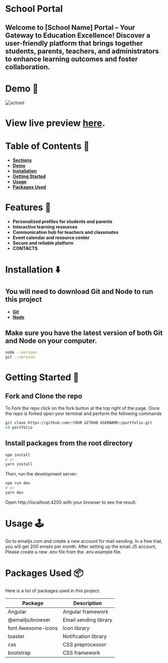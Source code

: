 
# School Portal
## Welcome to [School Name] Portal – Your Gateway to Education Excellence! Discover a user-friendly platform that brings together students, parents, teachers, and administrators to enhance learning outcomes and foster collaboration.

# **Demo 🎥**
![school](https://github.com/saurabhnalepatil/School-Portal/assets/95145125/e1e48e47-cc4b-4899-831b-9dc956fc5f13)

# View live preview [here](https://school-practice-web.vercel.app).
# **Table of Contents 📜**
- **[Sections](#section)**
- **[Demo](#demo)**
- **[Installation](#installation)**
- **[Getting Started](#getting-started)**
- **[Usage](#usage)**
- **[Packages Used](#packages-used)**
# **Features 🔖**
- **Personalized profiles for students and parents**
- **Interactive learning resources**
- **Communication hub for teachers and classmates**
- **Event calendar and resource center**
- **Secure and reliable platform**
- **CONTACTS**

# **Installation ⬇️**
## You will need to download Git and Node to run this project
- **[Git](https://git-scm.com/downloads)**
- **[Node](https://nodejs.org/en/download/)**
## Make sure you have the latest version of both Git and Node on your computer.

```bash
node --version
git --version
```
# **Getting Started 🎯**
## Fork and Clone the repo
To Fork the repo click on the fork button at the top right of the page. Once the repo is forked open your terminal and perform the following commands
```bash
git clone https://github.com/<YOUR GITHUB USERNAME>/portfolio.git
cd portfolio
```
## Install packages from the root directory
```bash
npm install
# or
yarn install
```
Then, run the development server:
```bash
npm run dev
# or
yarn dev
```
Open http://localhost:4200 with your browser to see the result.

# **Usage 🕹️**
Go to emailjs.com and create a new account for mail sending. In a free trial, you will get 200 emails per month. After setting up the email JS account, Please create a new .env file from the .env.example file.

# **Packages Used 📦**

Here is a list of packages used in this project:

| Package             | Description             |
|---------------------|-------------------------|
| Angular             | Angular framework       |
| @emailjs/browser    | Email sending library   |
| font Awesome-icons         | Icon library     |
| toaster     | Notification library    |
| css                | CSS preprocessor        |
| bootstrap         | CSS framework           |


